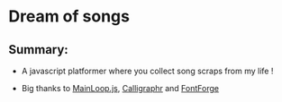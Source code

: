# Dream of songs

## Summary:
* A javascript platformer where you collect song scraps from my life !

* Big thanks to [MainLoop.js](https://github.com/IceCreamYou/MainLoop.js), [Calligraphr](https://www.calligraphr.com/en/) and [FontForge](https://fontforge.github.io/en-US/)